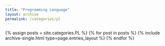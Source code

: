 ```yaml
---
title: "Programming Language"
layout: archive
permalink: /categories/pl
---
```



{% assign posts = site.categories.PL %}
{% for post in posts %} {% include archive-single.html type=page.entries_layout %} {% endfor %}